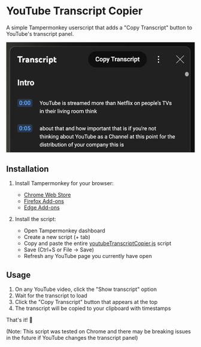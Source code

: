 # YouTube Transcript Copier

A simple Tampermonkey userscript that adds a "Copy Transcript" button to YouTube's transcript panel.

![Copy Transcript Button Example](example.png)

## Installation

1. Install Tampermonkey for your browser:

   - [Chrome Web Store](https://chrome.google.com/webstore/detail/tampermonkey/dhdgffkkebhmkfjojejmpbldmpobfkfo)
   - [Firefox Add-ons](https://addons.mozilla.org/en-US/firefox/addon/tampermonkey/)
   - [Edge Add-ons](https://microsoftedge.microsoft.com/addons/detail/tampermonkey/iikmkjmpaadaobahmlepeloendndfphd)

2. Install the script:
   - Open Tampermonkey dashboard
   - Create a new script (+ tab)
   - Copy and paste the entire [youtubeTranscriptCopier.js](youtubeTranscriptCopier.js) script
   - Save (Ctrl+S or File → Save)
   - Refresh any YouTube page you currently have open

## Usage

1. On any YouTube video, click the "Show transcript" option
2. Wait for the transcript to load
3. Click the "Copy Transcript" button that appears at the top
4. The transcript will be copied to your clipboard with timestamps

That's it! 🎉

(Note: This script was tested on Chrome and there may be breaking issues in the future if YouTube changes the transcript panel)
